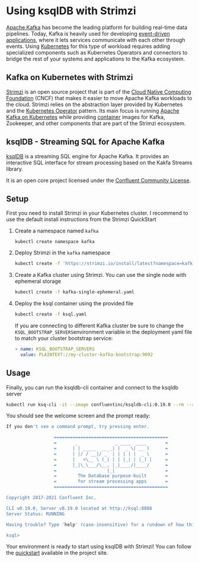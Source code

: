 # Using ksqlDB with Strimzi

[Apache Kafka](https://kafka.apache.org/) has become the leading platform for building real-time data pipelines. Today, Kafka is heavily used for developing [event-driven applications](https://developers.redhat.com/topics/event-driven/), where it lets services communicate with each other through events. Using [Kubernetes](https://developers.redhat.com/topics/kubernetes) for this type of workload requires adding specialized components such  as Kubernetes Operators and connectors to bridge the rest of your  systems and applications to the Kafka ecosystem.

## Kafka on Kubernetes with Strimzi

[Strimzi](https://strimzi.io/) is an open source project that is part of the [Cloud Native Computing Foundation](https://www.cncf.io/) (CNCF) that makes it easier to move Apache Kafka workloads to the  cloud. Strimzi relies on the abstraction layer provided by Kubernetes  and the [Kubernetes Operator](https://developers.redhat.com/topics/kubernetes/operators/) pattern. Its main focus is running [Apache Kafka on Kubernetes](https://developers.redhat.com/topics/kafka-kubernetes) while providing [container](https://developers.redhat.com/topics/containers/) images for Kafka, Zookeeper, and other components that are part of the Strimzi ecosystem.

## ksqlDB - Streaming SQL for Apache Kafka

[ksqlDB](https://ksqldb.io/) is a streaming SQL engine for Apache Kafka. It provides an interactive SQL interface for stream processing based on the Kakfa Streams library.

It is an open core project licensed under the [Confluent Community License](https://github.com/confluentinc/ksql/blob/master/LICENSE).

## Setup

First you need to install Strimzi in your Kubernetes cluster. I recommend to use the default install instructions from the Strimzi QuickStart

1. Create a namespace named `kafka`

   ```shell
   kubectl create namespace kafka
   ```

2. Deploy Strimzi in the `kafka` namespace

   ```sh
   kubectl create -f 'https://strimzi.io/install/latest?namespace=kafka' -n kafka
   ```

3. Create a Kafka cluster using Strimzi. You can use the single node with ephemeral storage

   ```sh
   kubectl create -f kafka-single-ephemeral.yaml
   ```

4. Deploy the ksql container using the provided file

   ```sh
   kubectl create -f ksql.yaml
   ```

   If you are connecting to different Kafka cluster be sure to change the `KSQL_BOOTSTRAP_SERVERS`environment variable in the deployment yaml file to match your cluster bootstrap service:

   ```yaml
   - name: KSQL_BOOTSTRAP_SERVERS
     value: PLAINTEXT://my-cluster-kafka-bootstrap:9092
   ```

## Usage

Finally, you can run the ksqldb-cli container and connect to the ksqldb server

```sh
kubectl run ksq-cli -it --image confluentinc/ksqldb-cli:0.19.0 --rm --restart Never -- /usr/bin/ksql http://ksql:8088
```

You should see the welcome screen and the prompt ready:

```sh
If you don't see a command prompt, try pressing enter.

                  ===========================================
                  =       _              _ ____  ____       =
                  =      | | _____  __ _| |  _ \| __ )      =
                  =      | |/ / __|/ _` | | | | |  _ \      =
                  =      |   <\__ \ (_| | | |_| | |_) |     =
                  =      |_|\_\___/\__, |_|____/|____/      =
                  =                   |_|                   =
                  =        The Database purpose-built       =
                  =        for stream processing apps       =
                  ===========================================

Copyright 2017-2021 Confluent Inc.

CLI v0.19.0, Server v0.19.0 located at http://ksql:8088
Server Status: RUNNING

Having trouble? Type 'help' (case-insensitive) for a rundown of how things work!

ksql>
```

Your environment is ready to start using ksqlDB with Strimzi! You can follow the [quickstart](https://ksqldb.io/quickstart.html) available in the project site.

